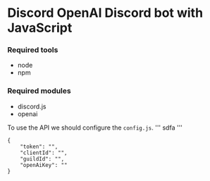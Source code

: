 # Discord OpenAI Discord bot with JavaScript

### Required tools
- node
- npm

### Required modules
- discord.js
- openai

To use the API we should configure the `config.js`.
'''
sdfa
'''
```
{
    "token": "",
    "clientId": "",
    "guildId": "",
    "openAiKey": ""
}
```
